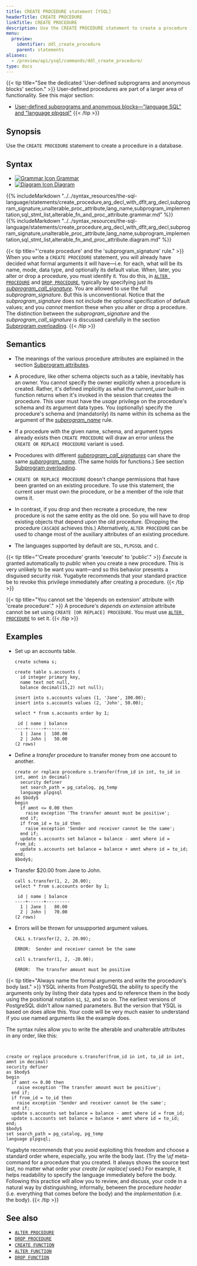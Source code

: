 ```yaml
---
title: CREATE PROCEDURE statement [YSQL]
headerTitle: CREATE PROCEDURE
linkTitle: CREATE PROCEDURE
description: Use the CREATE PROCEDURE statement to create a procedure in a database.
menu:
  preview:
    identifier: ddl_create_procedure
    parent: statements
aliases:
  - /preview/api/ysql/commands/ddl_create_procedure/
type: docs
---
```


{{< tip title="See the dedicated 'User-defined subprograms and anonymous blocks' section." >}}
User-defined procedures are part of a larger area of functionality. See this major section:

- [User-defined subprograms and anonymous blocks—"language SQL" and "language plpgsql"](../../../user-defined-subprograms-and-anon-blocks/) 
{{< /tip >}}

## Synopsis

Use the `CREATE PROCEDURE` statement to create a procedure in a database.

## Syntax

<ul class="nav nav-tabs nav-tabs-yb">
  <li>
    <a href="#grammar" class="nav-link" id="grammar-tab" data-toggle="tab" role="tab" aria-controls="grammar" aria-selected="true">
      <img src="/icons/file-lines.svg" alt="Grammar Icon">
      Grammar
    </a>
  </li>
  <li>
    <a href="#diagram" class="nav-link active" id="diagram-tab" data-toggle="tab" role="tab" aria-controls="diagram" aria-selected="false">
      <img src="/icons/diagram.svg" alt="Diagram Icon">
      Diagram
    </a>
  </li>
</ul>

<div class="tab-content">
  <div id="grammar" class="tab-pane fade" role="tabpanel" aria-labelledby="grammar-tab">
  {{% includeMarkdown "../../syntax_resources/the-sql-language/statements/create_procedure,arg_decl_with_dflt,arg_decl,subprogram_signature,unalterable_proc_attribute,lang_name,subprogram_implementation,sql_stmt_list,alterable_fn_and_proc_attribute.grammar.md" %}}
  </div>
  <div id="diagram" class="tab-pane fade show active" role="tabpanel" aria-labelledby="diagram-tab">
  {{% includeMarkdown "../../syntax_resources/the-sql-language/statements/create_procedure,arg_decl_with_dflt,arg_decl,subprogram_signature,unalterable_proc_attribute,lang_name,subprogram_implementation,sql_stmt_list,alterable_fn_and_proc_attribute.diagram.md" %}}
  </div>
</div>

{{< tip title="'create procedure' and the 'subprogram_signature' rule." >}}
When you write a `CREATE PROCEDURE` statement, you will already have decided what formal arguments it will have—i.e. for each, what will be its name, mode, data type, and optionally its default value. When, later, you alter or drop a procedure, you must identify it. You do this, in  [`ALTER PROCEDURE`](../ddl_alter_procedure/) and [`DROP PROCEDURE`](../ddl_drop_procedure/), typically by specifying just its _[subprogram_call_signature](../../../user-defined-subprograms-and-anon-blocks/subprogram-overloading/#subprogram-call-signature)_. You are allowed to use the full _subprogram_signature_. But this is unconventional. Notice that the _subprogram_signature_ does not include the optional specification of default values; and you _cannot_ mention these when you alter or drop a procedure. The distinction between the _subprogram_signature_ and the _subprogram_call_signature_ is discussed carefully in the section [Subprogram overloading](../../../user-defined-subprograms-and-anon-blocks/subprogram-overloading/).
{{< /tip >}}


## Semantics

- The meanings of the various procedure attributes are explained in the section [Subprogram attributes](../../../user-defined-subprograms-and-anon-blocks/subprogram-attributes/).

- A procedure, like other schema objects such as a table, inevitably has an owner. You cannot specify the owner explicitly when a procedure is created. Rather, it's defined implicitly as what the _current_user_ built-in function returns when it's invoked in the session that creates the procedure. This user must have the _usage_ privilege on the procedure's schema and its argument data types. You (optionally) specify the procedure's schema and (mandatorily) its name within its schema as the argument of the _[subprogram_name](../../../syntax_resources/grammar_diagrams/#subprogram-name)_ rule.

- If a procedure with the given name, schema, and argument types already exists then `CREATE PROCEDURE` will draw an error unless the `CREATE OR REPLACE PROCEDURE` variant is used.

- Procedures with different _[subprogram_call_signatures](../../../user-defined-subprograms-and-anon-blocks/subprogram-overloading/#subprogram-call-signature)_ can share the same _[subprogram_name](../../../syntax_resources/grammar_diagrams/#subprogram-name)_. (The same holds for functions.) See section [Subprogram overloading](../../../user-defined-subprograms-and-anon-blocks/subprogram-overloading/).

- `CREATE OR REPLACE PROCEDURE` doesn't change permissions that have been granted on an existing procedure. To use this statement, the current user must own the procedure, or be a member of the role that owns it.

- In contrast, if you drop and then recreate a procedure, the new procedure is not the same entity as the old one. So you will have to drop existing objects that depend upon the old procedure. (Dropping the procedure `CASCADE` achieves this.) Alternatively, `ALTER PROCEDURE` can be used to change most of the auxiliary attributes of an existing procedure.
- The languages supported by default are `SQL`, `PLPGSQL` and `C`.

<a name="create-procedure-grants-execute-to-public"></a>
{{< tip title="'Create procedure' grants 'execute' to 'public'." >}}
_Execute_ is granted automatically to _public_ when you create a new procedure. This is very unlikely to be want you want—and so this behavior presents a disguised security risk. Yugabyte recommends that your standard practice be to revoke this privilege immediately after creating a procedure.
{{< /tip >}}

{{< tip title="You cannot set the 'depends on extension' attribute with 'create procedure'." >}}
A procedure's _depends on extension_ attribute cannot be set using `CREATE [OR REPLACE] PROCEDURE`. You must use [`ALTER PROCEDURE`](../ddl_alter_procedure) to set it.
{{< /tip >}}

## Examples

- Set up an accounts table.
    ```plpgsql
    create schema s;
    
    create table s.accounts (
      id integer primary key,
      name text not null,
      balance decimal(15,2) not null);
    
    insert into s.accounts values (1, 'Jane', 100.00);
    insert into s.accounts values (2, 'John', 50.00);
    
    select * from s.accounts order by 1;
    ```
    
    ```output
     id | name | balance
    ----+------+---------
      1 | Jane |  100.00
      2 | John |   50.00
    (2 rows)
    ```
- Define a _transfer_ procedure to transfer money from one account to another.

  ```plpgsql
  create or replace procedure s.transfer(from_id in int, to_id in int, amnt in decimal)
    security definer
    set search_path = pg_catalog, pg_temp
    language plpgsql
  as $body$
  begin
    if amnt <= 0.00 then
      raise exception 'The transfer amount must be positive';
    end if;
    if from_id = to_id then
      raise exception 'Sender and receiver cannot be the same';
    end if;
    update s.accounts set balance = balance - amnt where id = from_id;
    update s.accounts set balance = balance + amnt where id = to_id;
  end;
  $body$;
  ```

- Transfer $20.00 from Jane to John.

  ```plpgsql
  call s.transfer(1, 2, 20.00);
  select * from s.accounts order by 1;
  ```

  ```output
   id | name | balance
  ----+------+---------
    1 | Jane |   80.00
    2 | John |   70.00
  (2 rows)
  ```

- Errors will be thrown for unsupported argument values.

  ```plpgsql
  CALL s.transfer(2, 2, 20.00);
  ```

  ```output
  ERROR:  Sender and receiver cannot be the same
  ```
  
  ```plpgsql
  call s.transfer(1, 2, -20.00);
  ```
  
  ```output
  ERROR:  The transfer amount must be positive
  ```

{{< tip title="Always name the formal arguments and write the procedure's body last." >}}
YSQL inherits from PostgreSQL the ability to specify the arguments only by listing their data types and to reference them in the body using the positional notation `$1`, `$2`, and so on. The earliest versions of PostgreSQL didn't allow named parameters. But the version that YSQL is based on does allow this. Your code will be very much easier to understand if you use named arguments like the example does.


The syntax rules allow you to write the alterable and unalterable attributes in any order, like this:

```plpgsql


create or replace procedure s.transfer(from_id in int, to_id in int, amnt in decimal)
security definer
as $body$
begin
  if amnt <= 0.00 then
    raise exception 'The transfer amount must be positive';
  end if;
  if from_id = to_id then
    raise exception 'Sender and receiver cannot be the same';
  end if;
  update s.accounts set balance = balance - amnt where id = from_id;
  update s.accounts set balance = balance + amnt where id = to_id;
end;
$body$
set search_path = pg_catalog, pg_temp
language plpgsql;
```

Yugabyte recommends that you avoid exploiting this freedom and choose a standard order where, especially, you write the body last.  (Try the \\_sf_ meta-command for a procedure that you created. It always shows the source text last, no matter what order your _create [or replace]_ used.) For example, it helps readability to specify the language immediately before the body. Following this practice will allow you to review, and discuss, your code in a natural way by distinguishing, informally, between the procedure _header_ (i.e. everything that comes before the body) and the _implementation_ (i.e. the body).
{{< /tip >}}


## See also

- [`ALTER PROCEDURE`](../ddl_alter_procedure)
- [`DROP PROCEDURE`](../ddl_drop_procedure)
- [`CREATE FUNCTION`](../ddl_create_function)
- [`ALTER FUNCTION`](../ddl_alter_function)
- [`DROP FUNCTION`](../ddl_drop_function)
